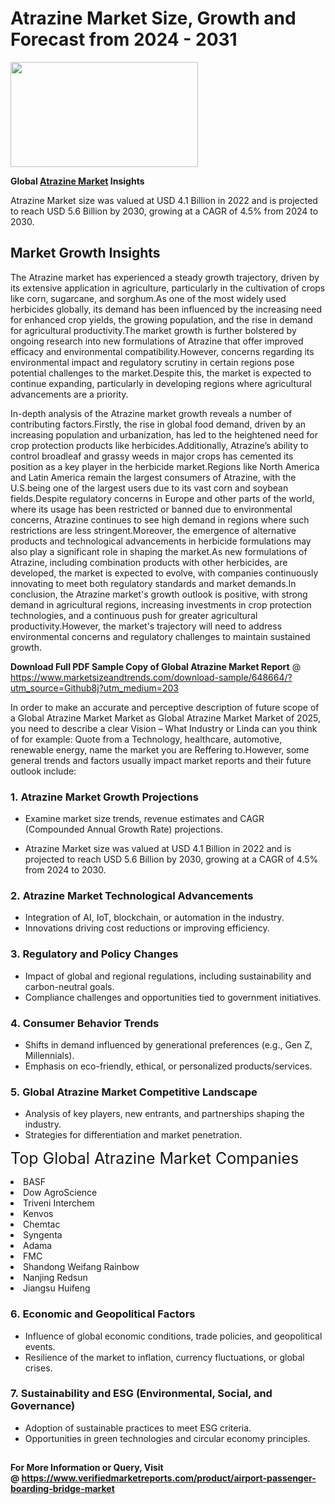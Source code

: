 <H1>Atrazine Market Size, Growth and Forecast from 2024 - 2031</H1><img class="aligncenter size-medium wp-image-584254" src="https://thirdeyenews.in/wp-content/uploads/2024/09/Global-Market-Research-300x168.jpeg" alt="" width="300" height="168" /><p><strong>Global&nbsp;<a href="https://www.marketsizeandtrends.com/download-sample/648664/?utm_source=Github8j?utm_medium=203">Atrazine Market</a> Insights</strong></p><p>Atrazine Market size was valued at USD 4.1 Billion in 2022 and is projected to reach USD 5.6 Billion by 2030, growing at a CAGR of 4.5% from 2024 to 2030.</p><p><h2>Market Growth Insights</h2> <p>The Atrazine market has experienced a steady growth trajectory, driven by its extensive application in agriculture, particularly in the cultivation of crops like corn, sugarcane, and sorghum.As one of the most widely used herbicides globally, its demand has been influenced by the increasing need for enhanced crop yields, the growing population, and the rise in demand for agricultural productivity.The market growth is further bolstered by ongoing research into new formulations of Atrazine that offer improved efficacy and environmental compatibility.However, concerns regarding its environmental impact and regulatory scrutiny in certain regions pose potential challenges to the market.Despite this, the market is expected to continue expanding, particularly in developing regions where agricultural advancements are a priority.</p> <p>In-depth analysis of the Atrazine market growth reveals a number of contributing factors.Firstly, the rise in global food demand, driven by an increasing population and urbanization, has led to the heightened need for crop protection products like herbicides.Additionally, Atrazine’s ability to control broadleaf and grassy weeds in major crops has cemented its position as a key player in the herbicide market.Regions like North America and Latin America remain the largest consumers of Atrazine, with the U.S.being one of the largest users due to its vast corn and soybean fields.Despite regulatory concerns in Europe and other parts of the world, where its usage has been restricted or banned due to environmental concerns, Atrazine continues to see high demand in regions where such restrictions are less stringent.Moreover, the emergence of alternative products and technological advancements in herbicide formulations may also play a significant role in shaping the market.As new formulations of Atrazine, including combination products with other herbicides, are developed, the market is expected to evolve, with companies continuously innovating to meet both regulatory standards and market demands.In conclusion, the Atrazine market's growth outlook is positive, with strong demand in agricultural regions, increasing investments in crop protection technologies, and a continuous push for greater agricultural productivity.However, the market's trajectory will need to address environmental concerns and regulatory challenges to maintain sustained growth.</p> <p><span class=""><strong>Download Full PDF Sample Copy of Global Atrazine Market Report</strong> @ <a href="https://www.marketsizeandtrends.com/download-sample/648664/?utm_source=Github8j?utm_medium=203" target="_blank">https://www.marketsizeandtrends.com/download-sample/648664/?utm_source=Github8j?utm_medium=203</a></span></p><p>In order to make an accurate and perceptive description of future scope of a Global&nbsp;Atrazine Market Market as Global&nbsp;Atrazine Market Market of 2025, you need to describe a clear Vision &ndash; What Industry or Linda can you think of for example: Quote from a Technology, healthcare, automotive, renewable energy, name the market you are Reffering to.However, some general trends and factors usually impact market reports and their future outlook include:</p><h3>1.&nbsp;<strong>Atrazine Market Growth Projections</strong></h3><ul><li>Examine market size trends, revenue estimates and CAGR (Compounded Annual Growth Rate) projections.</li><li><p>Atrazine Market size was valued at USD 4.1 Billion in 2022 and is projected to reach USD 5.6 Billion by 2030, growing at a CAGR of 4.5% from 2024 to 2030.</p></li></ul><h3>2.&nbsp;<strong>Atrazine Market Technological Advancements</strong></h3><ul><li>Integration of AI, IoT, blockchain, or automation in the industry.</li><li>Innovations driving cost reductions or improving efficiency.</li></ul><h3>3.&nbsp;<strong>Regulatory and Policy Changes</strong></h3><ul><li>Impact of global and regional regulations, including sustainability and carbon-neutral goals.</li><li>Compliance challenges and opportunities tied to government initiatives.</li></ul><h3>4.&nbsp;<strong>Consumer Behavior Trends</strong></h3><ul><li>Shifts in demand influenced by generational preferences (e.g., Gen Z, Millennials).</li><li>Emphasis on eco-friendly, ethical, or personalized products/services.</li></ul><h3>5.&nbsp;<strong>Global Atrazine Market Competitive Landscape</strong></h3><ul><li>Analysis of key players, new entrants, and partnerships shaping the industry.</li><li>Strategies for differentiation and market penetration.</li></ul><p data-pm-slice="1 1 []"><span style="color: inherit; font-family: inherit; font-size: 25px;">Top Global Atrazine Market Companies</span></p><div class="" data-test-id=""><p><li>BASF</li><li> Dow AgroScience</li><li> Triveni Interchem</li><li> Kenvos</li><li> Chemtac</li><li> Syngenta</li><li> Adama</li><li> FMC</li><li> Shandong Weifang Rainbow</li><li> Nanjing Redsun</li><li> Jiangsu Huifeng</li></p></div><h3>6.&nbsp;<strong>Economic and Geopolitical Factors</strong></h3><ul><li>Influence of global economic conditions, trade policies, and geopolitical events.</li><li>Resilience of the market to inflation, currency fluctuations, or global crises.</li></ul><h3>7.&nbsp;<strong>Sustainability and ESG (Environmental, Social, and Governance)</strong></h3><ul><li>Adoption of sustainable practices to meet ESG criteria.</li><li>Opportunities in green technologies and circular economy principles.</li></ul><h2><strong style="font-size: 14px;">For More Information or Query, Visit @&nbsp;</strong><a style="background-color: #ffffff; font-size: 14px;" href="https://www.marketsizeandtrends.com/report/atrazine-market/" target="_blank">https://www.verifiedmarketreports.com/product/airport-passenger-boarding-bridge-market</a></h2>